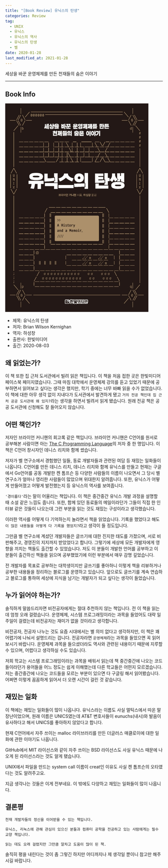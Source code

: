 ```yaml
---  
title: "[Book Review] 유닉스의 탄생"  
categories: Review  
tag:
  - UNIX
  - 유닉스
  - 유닉스의 역사
  - 유닉스의 탄생
  - 벨
date: 2020-01-28
last_modified_at: 2021-01-28
---  
```


세상을 바꾼 운영체제를 만든 천재들의 숨은 이야기

---

## Book Info

[![책](/assets/images/review/UNIX-history-and-memoir.jpg)](http://www.kyobobook.co.kr/product/detailViewKor.laf?ejkGb=KOR&mallGb=KOR&barcode=9791162243282&orderClick=LEa&Kc=)

- 제목: 유닉스의 탄생
- 저자: Brian Wilson Kernighan
- 역자: 하성창
- 출판사: 한빛미디어
- 출간: 2020-08-03

## 왜 읽었는가?

이 책 또한 집 근처 도서관에서 빌려 읽은 책입니다. 이 책을 처음 접한 곳은 한빛미디어 페이스북 페이지였습니다. 그때 마침 대학에서 운영체제 강의를 듣고 있었기 때문에 공부하면서 읽어보고 싶다는 생각은 했지만, 학기 중에는 너무 바빠 읽을 수가 없었습니다. 이 책에 대한 아무 생각 없이 지내다가 도서관에서 발견하게 됐고 `거의 전공 책인데 집 근처 공공 도서관에 왜 있지?`라는 생각을 하면서 빌려서 읽게 됐습니다. 원래 전공 책은 공공 도서관에 신청해도 잘 들어오지 않습니다.

## 어떤 책인가?

저자인 브라이언 커니핸의 회고록 같은 책입니다. 브라이언 커니핸은 C언어를 원서로 공부해본 사람이면 아는 [The C Programming Language](http://www.kyobobook.co.kr/product/detailViewEng.laf?mallGb=ENG&ejkGb=ENG&barcode=9780131103627)의 저자 중 한 명입니다. 이 책은 C언어 창시자인 데니스 리치와 함께 썼습니다.

저자가 벨 연구소에서 경험했던 일들, 동료 개발자들과 관련된 여담 등 재밌는 일화들이 나옵니다. C언어를 만든 데니스 리치, 데니스 리치와 함께 유닉스를 만들고 현재는 구글에서 Go언어를 공동 개발한 켄 톰프슨 등 다양한 사람들의 이름이 나오면서 그 당시 벨 연구소가 얼마나 영리한 사람들이 많았으며 위대한지 알려줍니다. 또한, 유닉스가 어떻게 만들어졌고 어떻게 발전했는지 등 유닉스의 역사를 보여줍니다.

`'경이롭다'`라는 말이 어울리는 책입니다. 이 책은 중간중간 유닉스 개발 과정을 설명할 때 소설 같은 느낌도 줍니다. 또한, 함께 있던 동료들의 메일이라던가 그들이 직접 한 인터뷰 같은 것들이 나오는데 그런 부분을 읽는 것도 재밌는 구성이라고 생각했습니다.

이러한 역사를 어떻게 다 기억하는지 놀라면서 책을 읽었습니다. 기록을 했었다고 해도 `이 많은 내용들을 어떻게 다 기록을 했었지?`라고 생각이 들 정도입니다.

그만큼 벨 연구소에 계셨던 개발자들은 글쓰기에 대한 진지한 태도를 가졌으며, 서로 비판해주고, 경영진의 지지까지 받았었다고 합니다. 그렇기에 세상에 모든 개발자에게 영향을 끼치는 책들도 출간할 수 있었습니다. 저도 이 분들이 개발한 언어를 공부하고 이 분들이 출간하신 책들을 읽으며 공부했었기에 이런 부분에서 매우 감명 깊었습니다.

전 개발자를 목표로 공부하는 대학생이지만 글쓰기를 좋아하니 이렇게 책을 리뷰하거나 공부한 내용들을 정리하는 블로그를 운영하고 있습니다. 앞으로도 글쓰기를 계속 연습하고 블로그를 통하여 세상에 지식을 남기는 개발자가 되고 싶다는 생각이 들었습니다.

## 누가 읽어야 하는가?

솔직하게 말씀드리자면 비전공자에게는 절대 추천하지 않는 책입니다. 전 이 책을 읽는 데 엄청 오래 걸렸습니다. 운영체제, 시스템 프로그래밍이라는 과목을 들었어도 대략 일주일이 걸렸는데 비전공자는 재미가 없을 것이라고 생각합니다.

비전공자, 전공자 나누는 것도 요즘 시대에서는 별 의미 없다고 생각하지만, 이 책은 꽤 어렵기에 나눠서 설명드리는 겁니다. 전공자라면 `운영체제`라는 과목을 들었으면 꼭 읽어보시기 바랍니다. 운영체제 과목을 들으셨더라도 역사와 관련된 내용이기 때문에 지루할 수 있으며, 어렵다고 생각하실 수도 있습니다.

저희 학교는 시스템 프로그래밍이라는 과목을 배워서 읽는데 책 중간중간에 나오는 코드들이라던가 용어들을 어느 정도는 쉽게 이해했는데 다른 학교들은 어떤지 모르겠습니다. 저는 중간중간에 나오는 코드들을 모르는 부분이 있으면 다 구글링 해서 읽어봤습니다. 어쩌면 이렇게 꼼꼼하게 읽어서 더 오랜 시간이 걸린 것 같습니다.

## 재밌는 일화

이 책에는 재밌는 일화들이 많이 나옵니다. 유닉스라는 이름도 사실 멀틱스에서 따온 말장난이었으며, 원래 이름은 UNICS였는데 AT&T 변호사들이 eunuchs(내시)와 발음이 유사하다고 해서 UNICS를 좋아하지 않았다고 합니다.

현재 C언어에서 자주 쓰이는 malloc 라이브러리를 만든 더글러스 매클로이에 대한 일화에 관한 이야기도 나옵니다.

GitHub에서 MIT 라이선스와 같이 자주 쓰이는 BSD 라이선스도 사실 유닉스 때문에 나오게 된 라이선스라는 것도 알게 됐습니다.

UNIX에서 파일을 만드는 system call 이름이 creat인 이유도 사실 켄 톰프슨의 오타였다는 것도 알려주고요. 

지금 생각나는 것들은 이게 전부네요. 이 밖에도 다양하고 재밌는 일화들이 많이 나옵니다.

## 결론평 

`천재 개발자들의 정신을 이어받을 수 있는 책입니다.`

`유닉스, 리눅스에 관해 관심이 있으신 분들과 컴퓨터 공학을 전공하고 있는 사람에게는 필수 교양 책입니다.` 

`읽는 데도 오래 걸렸지만 그만큼 알차고 도움이 많이 된 책.`

솔직히 평을 내린다는 것이 좀 그렇긴 하지만 어디까지나 제 생각일 뿐이니 참고만 해주시길 바랍니다.
